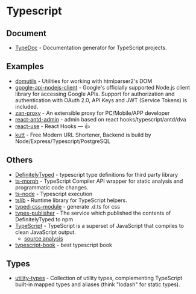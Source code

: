 # Typescript


## Document

- [TypeDoc](https://github.com/TypeStrong/TypeDoc) - Documentation generator for TypeScript projects.

## Examples

- [domutils](https://github.com/fb55/domutils) - Utilities for working with htmlparser2's DOM
- [google-api-nodejs-client](https://github.com/googleapis/google-api-nodejs-client) - Google's officially supported Node.js client library for accessing Google APIs. Support for authorization and authentication with OAuth 2.0, API Keys and JWT (Service Tokens) is included.
- [zan-proxy](https://github.com/youzan/zan-proxy) - An extensible proxy for PC/Mobile/APP developer
- [react-antd-admin](https://github.com/liuguanhua/react-antd-admin) - admin based on react hooks/typescript/antd/dva
- [react-use](https://github.com/streamich/react-use) - React Hooks — <g-emoji class="g-emoji" alias="+1" fallback-src="https://github.githubassets.com/images/icons/emoji/unicode/1f44d.png">👍</g-emoji>
- [kutt](https://github.com/thedevs-network/kutt) - Free Modern URL Shortener, Backend is build by Node/Express/Typescript/PostgreSQL

## Others

- [DefinitelyTyped](https://github.com/DefinitelyTyped/DefinitelyTyped) - typescript type definitions for third party library
- [ts-morph](https://github.com/dsherret/ts-morph) - TypeScript Compiler API wrapper for static analysis and programmatic code changes.
- [ts-node](https://www.npmjs.com/package/ts-node) - Typescript execution
- [tslib](https://github.com/Microsoft/tslib) - Runtime library for TypeScript helpers.
- [typed-css-module](https://github.com/Quramy/typed-css-modules) - generate .d.ts for css
- [types-publisher](https://github.com/microsoft/types-publisher) - The service which published the contents of DefinitelyTyped to npm
- [TypeScript](https://github.com/Microsoft/TypeScript) - TypeScript is a superset of JavaScript that compiles to clean JavaScript output.
    - [source analysis](https://github.com/FunnyLiu/TypeScript/tree/readsource)
- [typescript-book](https://github.com/basarat/typescript-book) - best typescript book

## Types

- [utility-types](https://github.com/piotrwitek/utility-types) - Collection of utility types, complementing TypeScript built-in mapped types and aliases (think "lodash" for static types).